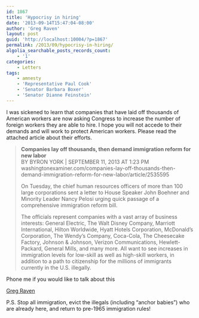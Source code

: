 ```yaml
---
id: 1867
title: 'Hypocrisy in hiring'
date: '2013-09-14T15:47:04-08:00'
author: 'Greg Raven'
layout: post
guid: 'http://localhost:10004/?p=1867'
permalink: /2013/09/hypocrisy-in-hiring/
algolia_searchable_posts_records_count:
    - '1'
categories:
    - Letters
tags:
    - amnesty
    - 'Representative Paul Cook'
    - 'Senator Barbara Boxer'
    - 'Senator Dianne Feinstein'
---
```


I was sickened to learn that companies that have laid off thousands of American workers are now asking Congress to increase the number of foreign workers they are able to hire. I hope you will not accede to their demands and will work to protect American workers. Please read the attached article about their efforts.

> **Companies lay off thousands, then demand immigration reform for new labor**  
> BY BYRON YORK | SEPTEMBER 11, 2013 AT 1:23 PM  
> washingtonexaminer.com/companies-lay-off-thousands-then-demand-immigration-reform-for-new-labor/article/2535595
> 
> On Tuesday, the chief human resources officers of more than 100 large corporations sent a letter to House Speaker John Boehner and Minority Leader Nancy Pelosi urging quick passage of a comprehensive immigration reform bill.
> 
> The officials represent companies with a vast array of business interests: General Electric, The Walt Disney Company, Marriott International, Hilton Worldwide, Hyatt Hotels Corporation, McDonald’s Corporation, The Wendy’s Company, Coca-Cola, The Cheesecake Factory, Johnson &amp; Johnson, Verizon Communications, Hewlett-Packard, General Mills, and many more. All want to see increases in immigration levels for low-skill as well as high-skill workers, in addition to a path to citizenship for the millions of immigrants currently in the U.S. illegally.

Phone me if you would like to talk about this

[Greg Raven](https://www.gregraven.org/)

P.S. Stop all immigration, evict the illegals (including “anchor babies”) who are already here, and return to pre-1965 immigration rules!